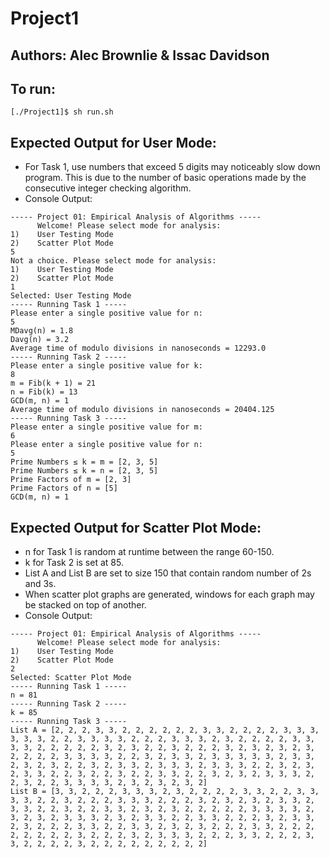 # Project1
Authors: Alec Brownlie & Issac Davidson
----------------------------
To run:
----------------------------
```
[./Project1]$ sh run.sh
```
Expected Output for User Mode:
----------------------------
- For Task 1, use numbers that exceed 5 digits may noticeably slow down program. This is due to the number of basic operations made by the consecutive integer checking algorithm.
- Console Output:
```
----- Project 01: Empirical Analysis of Algorithms -----
      Welcome! Please select mode for analysis: 
1)    User Testing Mode
2)    Scatter Plot Mode
5
Not a choice. Please select mode for analysis: 
1)    User Testing Mode
2)    Scatter Plot Mode
1
Selected: User Testing Mode
----- Running Task 1 -----
Please enter a single positive value for n: 
5
MDavg(n) = 1.8
Davg(n) = 3.2
Average time of modulo divisions in nanoseconds = 12293.0
----- Running Task 2 -----
Please enter a single positive value for k: 
8
m = Fib(k + 1) = 21
n = Fib(k) = 13
GCD(m, n) = 1
Average time of modulo divisions in nanoseconds = 20404.125
----- Running Task 3 -----
Please enter a single positive value for m: 
6
Please enter a single positive value for n: 
5
Prime Numbers ≤ k = m = [2, 3, 5]
Prime Numbers ≤ k = n = [2, 3, 5]
Prime Factors of m = [2, 3]
Prime Factors of n = [5]
GCD(m, n) = 1
```

Expected Output for Scatter Plot Mode:
-----------------------------
- n for Task 1 is random at runtime between the range 60-150.
- k for Task 2 is set at 85. 
- List A and List B are set to size 150 that contain random number of 2s and 3s.
- When scatter plot graphs are generated, windows for each graph may be stacked on top of another.
- Console Output:
```
----- Project 01: Empirical Analysis of Algorithms -----
      Welcome! Please select mode for analysis: 
1)    User Testing Mode
2)    Scatter Plot Mode
2
Selected: Scatter Plot Mode
----- Running Task 1 -----
n = 81
----- Running Task 2 -----
k = 85
----- Running Task 3 -----
List A = [2, 2, 2, 3, 3, 2, 2, 2, 2, 2, 2, 3, 3, 2, 2, 2, 2, 3, 3, 3, 3, 3, 3, 2, 2, 3, 3, 3, 3, 2, 2, 2, 3, 3, 3, 2, 3, 2, 2, 2, 2, 3, 3, 3, 3, 2, 2, 2, 2, 2, 3, 2, 3, 2, 2, 3, 2, 2, 2, 3, 2, 3, 2, 3, 2, 3, 2, 2, 2, 2, 3, 3, 3, 3, 2, 2, 3, 2, 3, 3, 2, 3, 3, 3, 3, 3, 2, 3, 3, 2, 3, 2, 3, 2, 2, 3, 2, 3, 3, 2, 3, 3, 3, 2, 3, 3, 3, 2, 2, 3, 2, 3, 2, 3, 3, 2, 2, 3, 2, 2, 3, 2, 2, 3, 3, 2, 2, 3, 2, 3, 2, 3, 3, 3, 2, 2, 3, 2, 2, 3, 3, 3, 3, 2, 3, 2, 3, 2, 3, 2]
List B = [3, 3, 2, 2, 2, 3, 3, 3, 2, 3, 2, 2, 2, 2, 3, 3, 2, 2, 3, 3, 3, 3, 2, 2, 3, 2, 2, 2, 3, 3, 3, 2, 2, 2, 3, 2, 3, 2, 3, 2, 3, 3, 2, 3, 3, 2, 2, 3, 2, 2, 3, 3, 2, 3, 2, 3, 2, 2, 2, 2, 2, 3, 3, 3, 3, 2, 3, 2, 3, 2, 3, 3, 3, 2, 3, 2, 3, 3, 2, 2, 3, 3, 2, 2, 2, 3, 2, 3, 3, 2, 3, 2, 2, 2, 3, 3, 2, 2, 3, 3, 2, 3, 2, 3, 2, 2, 2, 3, 3, 2, 2, 2, 2, 2, 2, 2, 2, 3, 2, 2, 2, 3, 2, 3, 3, 3, 2, 2, 2, 3, 3, 2, 2, 2, 3, 3, 2, 2, 2, 2, 3, 2, 2, 2, 2, 2, 2, 2, 2, 2]
```
